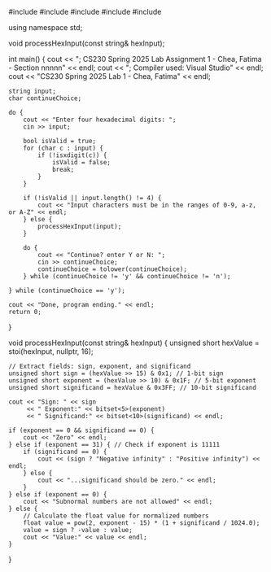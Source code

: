 #include <iostream>
#include <string>
#include <iomanip>
#include <bitset>
#include <cmath>

using namespace std;

void processHexInput(const string& hexInput);

int main() {
    cout << "; CS230 Spring 2025 Lab Assignment 1 - Chea, Fatima - Section nnnnn" << endl;
    cout << "; Compiler used: Visual Studio" << endl;
    cout << "CS230 Spring 2025 Lab 1 - Chea, Fatima" << endl;

    string input;
    char continueChoice;

    do {
        cout << "Enter four hexadecimal digits: ";
        cin >> input;

        bool isValid = true;
        for (char c : input) {
            if (!isxdigit(c)) {
                isValid = false;
                break;
            }
        }

        if (!isValid || input.length() != 4) {
            cout << "Input characters must be in the ranges of 0-9, a-z, or A-Z" << endl;
        } else {
            processHexInput(input);
        }

        do {
            cout << "Continue? enter Y or N: ";
            cin >> continueChoice;
            continueChoice = tolower(continueChoice);
        } while (continueChoice != 'y' && continueChoice != 'n');

    } while (continueChoice == 'y');

    cout << "Done, program ending." << endl;
    return 0;
}

void processHexInput(const string& hexInput) {
    unsigned short hexValue = stoi(hexInput, nullptr, 16);

    // Extract fields: sign, exponent, and significand
    unsigned short sign = (hexValue >> 15) & 0x1; // 1-bit sign
    unsigned short exponent = (hexValue >> 10) & 0x1F; // 5-bit exponent
    unsigned short significand = hexValue & 0x3FF; // 10-bit significand

    cout << "Sign: " << sign
         << " Exponent:" << bitset<5>(exponent)
         << " Significand:" << bitset<10>(significand) << endl;

    if (exponent == 0 && significand == 0) {
        cout << "Zero" << endl;
    } else if (exponent == 31) { // Check if exponent is 11111
        if (significand == 0) {
            cout << (sign ? "Negative infinity" : "Positive infinity") << endl;
        } else {
            cout << "...significand should be zero." << endl;
        }
    } else if (exponent == 0) {
        cout << "Subnormal numbers are not allowed" << endl;
    } else {
        // Calculate the float value for normalized numbers
        float value = pow(2, exponent - 15) * (1 + significand / 1024.0);
        value = sign ? -value : value;
        cout << "Value:" << value << endl;
    }
}
